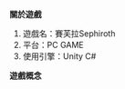 **關於遊戲**  
<ol>
<li>遊戲名：賽芙拉Sephiroth</li>  
<li>平台：PC GAME</li>  
<li>使用引擎：Unity C#</li>  
</ol>
  
  
**遊戲概念**
